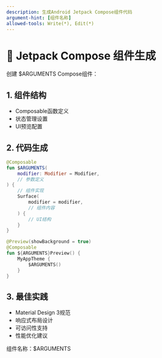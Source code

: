 ```yaml
---
description: 生成Android Jetpack Compose组件代码
argument-hint: [组件名称]
allowed-tools: Write(*), Edit(*)
---
```


# 🎨 Jetpack Compose 组件生成

创建 $ARGUMENTS Compose组件：

## 1. 组件结构
- Composable函数定义
- 状态管理设置
- UI预览配置

## 2. 代码生成
```kotlin
@Composable
fun $ARGUMENTS(
    modifier: Modifier = Modifier,
    // 参数定义
) {
    // 组件实现
    Surface(
        modifier = modifier,
        // 组件内容
    ) {
        // UI结构
    }
}

@Preview(showBackground = true)
@Composable
fun ${ARGUMENTS}Preview() {
    MyAppTheme {
        $ARGUMENTS()
    }
}
```

## 3. 最佳实践
- Material Design 3规范
- 响应式布局设计
- 可访问性支持
- 性能优化建议

组件名称：$ARGUMENTS